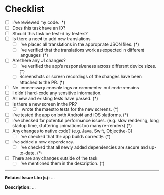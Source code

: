 # Checklist

<!-- checklist-start -->

- [ ] I've reviewed my code. (\*)
- [ ] Does this task have an ID?
- [ ] Should this task be tested by testers?
- [ ] Is there a need to add new translations
  - [ ] I've placed all translations in the appropriate JSON files. (\*)
  - [ ] I've verified that the translations work as expected in different languages. (\*)
- [ ] Are there any UI changes?
  - [ ] I've verified the app's responsiveness across different device sizes. (\*)
  - [ ] Screenshots or screen recordings of the changes have been attached to the PR. (\*)
- [ ] No unnecessary console logs or commented out code remains.
- [ ] I didn't hard-code any sensitive information.
- [ ] All new and existing tests have passed. (\*)
- [ ] Is there a new screen in the PR?
  - [ ] I wrote the maestro tests for the new screens. (\*)
- [ ] I've tested the app on both Android and iOS platforms. (\*)
- [ ] I've checked for potential performance issues. (e.g. slow rendering, long startup time, stuttering animations too many re-renders) (\*)
- [ ] Any changes to native code? (e.g. Java, Swift, Objective-C) 
  - [ ] I've checked that the app builds correctly. (\*)
- [ ] I've added a new dependency.
  - [ ] I've checked that all newly added dependencies are secure and up-to-date. (\*)
- [ ] There are any changes outside of the task
  - [ ] I've mentioned them in the description. (\*)

<!-- checklist-end -->

***

**Related Issue Link(s):** ...

**Description:** ...
